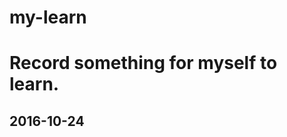 # my-learn
Record something for myself to learn.
=====================================

## 2016-10-24
